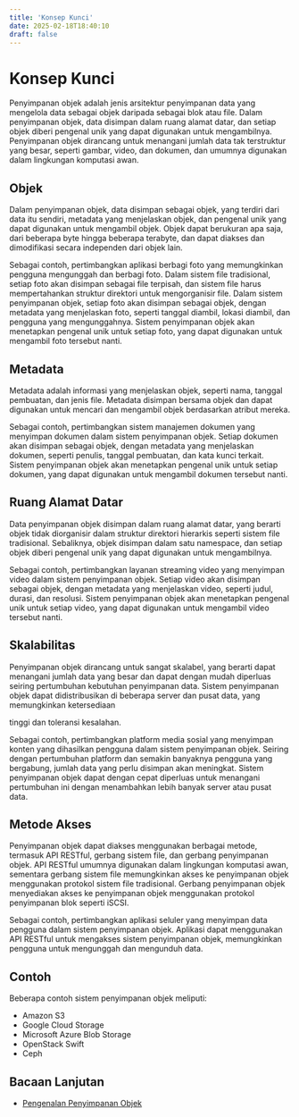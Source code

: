 ```yaml
---
title: 'Konsep Kunci'
date: 2025-02-18T18:40:10
draft: false
---
```


# Konsep Kunci

Penyimpanan objek adalah jenis arsitektur penyimpanan data yang mengelola data sebagai objek daripada sebagai blok atau file. Dalam penyimpanan objek, data disimpan dalam ruang alamat datar, dan setiap objek diberi pengenal unik yang dapat digunakan untuk mengambilnya. Penyimpanan objek dirancang untuk menangani jumlah data tak terstruktur yang besar, seperti gambar, video, dan dokumen, dan umumnya digunakan dalam lingkungan komputasi awan.

## **Objek**

Dalam penyimpanan objek, data disimpan sebagai objek, yang terdiri dari data itu sendiri, metadata yang menjelaskan objek, dan pengenal unik yang dapat digunakan untuk mengambil objek. Objek dapat berukuran apa saja, dari beberapa byte hingga beberapa terabyte, dan dapat diakses dan dimodifikasi secara independen dari objek lain.

Sebagai contoh, pertimbangkan aplikasi berbagi foto yang memungkinkan pengguna mengunggah dan berbagi foto. Dalam sistem file tradisional, setiap foto akan disimpan sebagai file terpisah, dan sistem file harus mempertahankan struktur direktori untuk mengorganisir file. Dalam sistem penyimpanan objek, setiap foto akan disimpan sebagai objek, dengan metadata yang menjelaskan foto, seperti tanggal diambil, lokasi diambil, dan pengguna yang mengunggahnya. Sistem penyimpanan objek akan menetapkan pengenal unik untuk setiap foto, yang dapat digunakan untuk mengambil foto tersebut nanti.

## **Metadata**

Metadata adalah informasi yang menjelaskan objek, seperti nama, tanggal pembuatan, dan jenis file. Metadata disimpan bersama objek dan dapat digunakan untuk mencari dan mengambil objek berdasarkan atribut mereka.

Sebagai contoh, pertimbangkan sistem manajemen dokumen yang menyimpan dokumen dalam sistem penyimpanan objek. Setiap dokumen akan disimpan sebagai objek, dengan metadata yang menjelaskan dokumen, seperti penulis, tanggal pembuatan, dan kata kunci terkait. Sistem penyimpanan objek akan menetapkan pengenal unik untuk setiap dokumen, yang dapat digunakan untuk mengambil dokumen tersebut nanti.

## **Ruang Alamat Datar**

Data penyimpanan objek disimpan dalam ruang alamat datar, yang berarti objek tidak diorganisir dalam struktur direktori hierarkis seperti sistem file tradisional. Sebaliknya, objek disimpan dalam satu namespace, dan setiap objek diberi pengenal unik yang dapat digunakan untuk mengambilnya.

Sebagai contoh, pertimbangkan layanan streaming video yang menyimpan video dalam sistem penyimpanan objek. Setiap video akan disimpan sebagai objek, dengan metadata yang menjelaskan video, seperti judul, durasi, dan resolusi. Sistem penyimpanan objek akan menetapkan pengenal unik untuk setiap video, yang dapat digunakan untuk mengambil video tersebut nanti.

## **Skalabilitas**

Penyimpanan objek dirancang untuk sangat skalabel, yang berarti dapat menangani jumlah data yang besar dan dapat dengan mudah diperluas seiring pertumbuhan kebutuhan penyimpanan data. Sistem penyimpanan objek dapat didistribusikan di beberapa server dan pusat data, yang memungkinkan ketersediaan

tinggi dan toleransi kesalahan.

Sebagai contoh, pertimbangkan platform media sosial yang menyimpan konten yang dihasilkan pengguna dalam sistem penyimpanan objek. Seiring dengan pertumbuhan platform dan semakin banyaknya pengguna yang bergabung, jumlah data yang perlu disimpan akan meningkat. Sistem penyimpanan objek dapat dengan cepat diperluas untuk menangani pertumbuhan ini dengan menambahkan lebih banyak server atau pusat data.

## **Metode Akses**

Penyimpanan objek dapat diakses menggunakan berbagai metode, termasuk API RESTful, gerbang sistem file, dan gerbang penyimpanan objek. API RESTful umumnya digunakan dalam lingkungan komputasi awan, sementara gerbang sistem file memungkinkan akses ke penyimpanan objek menggunakan protokol sistem file tradisional. Gerbang penyimpanan objek menyediakan akses ke penyimpanan objek menggunakan protokol penyimpanan blok seperti iSCSI.

Sebagai contoh, pertimbangkan aplikasi seluler yang menyimpan data pengguna dalam sistem penyimpanan objek. Aplikasi dapat menggunakan API RESTful untuk mengakses sistem penyimpanan objek, memungkinkan pengguna untuk mengunggah dan mengunduh data.

## **Contoh**

Beberapa contoh sistem penyimpanan objek meliputi:

- Amazon S3
- Google Cloud Storage
- Microsoft Azure Blob Storage
- OpenStack Swift
- Ceph

## **Bacaan Lanjutan**

- [Pengenalan Penyimpanan Objek](https://www.ibm.com/cloud/learn/object-storage)

